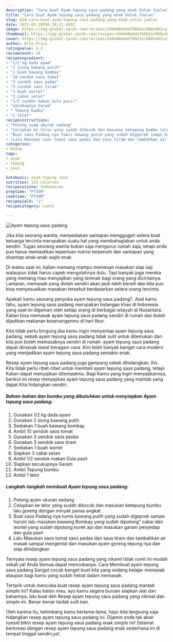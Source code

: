 ```yaml
---
description: "Cara buat Ayam tepung saus padang yang enak Untuk Jualan"
title: "Cara buat Ayam tepung saus padang yang enak Untuk Jualan"
slug: 824-cara-buat-ayam-tepung-saus-padang-yang-enak-untuk-jualan
date: 2021-03-29T06:39:11.495Z
image: https://img-global.cpcdn.com/recipes/e94d48e6de76662e/680x482cq70/ayam-tepung-saus-padang-foto-resep-utama.jpg
thumbnail: https://img-global.cpcdn.com/recipes/e94d48e6de76662e/680x482cq70/ayam-tepung-saus-padang-foto-resep-utama.jpg
cover: https://img-global.cpcdn.com/recipes/e94d48e6de76662e/680x482cq70/ayam-tepung-saus-padang-foto-resep-utama.jpg
author: Alta Price
ratingvalue: 3.2
reviewcount: 10
recipeingredient:
- "1/2 kg dada ayam"
- "2 siung bawang putih"
- "1 buah bawang bombay"
- "10 sendok saos tomat"
- "3 sendok saos pedas"
- "3 sendok saos tiram"
- "1 buah wortel"
- "3 cabai setan"
- "1/2 sendok makan Gula pasir"
- "secukupnya Garam"
- " Tepung bumbu"
- "1 telor"
recipeinstructions:
- "Potong ayam ukuran sedang"
- "Celupkan ke telor yang sudah dikocok dan masukan ketepung bumbu lalu goreng dengan minyak panas angkat"
- "Buat saos Padang nya tumis bawang putih yang sudah digeprek sampe harum lalu masukan bawang Bombay yang sudah dipotong&#34; cabai dan wortel yang sudah dipotong korek api dan masukan garam penyedap dan gula pasir"
- "Lalu Masukan saos tomat saos pedas dan saus tiram dan tambahkan air masak sampai mengental dan masukan ayam goreng tepung nya dan siap dihidangkan"
categories:
- Resep
tags:
- ayam
- tepung
- saus

katakunci: ayam tepung saus 
nutrition: 123 calories
recipecuisine: Indonesian
preptime: "PT35M"
cooktime: "PT38M"
recipeyield: "2"
recipecategory: Lunch

---
```



![Ayam tepung saus padang](https://img-global.cpcdn.com/recipes/e94d48e6de76662e/680x482cq70/ayam-tepung-saus-padang-foto-resep-utama.jpg)

Jika kita seorang wanita, menyediakan santapan menggugah selera buat keluarga tercinta merupakan suatu hal yang membahagiakan untuk anda sendiri. Tugas seorang  wanita bukan saja mengurus rumah saja, tetapi anda pun harus memastikan keperluan nutrisi terpenuhi dan santapan yang disantap anak-anak wajib enak.

Di waktu  saat ini, kalian memang mampu memesan masakan siap saji walaupun tidak harus capek mengolahnya dulu. Tapi banyak juga mereka yang memang mau menyajikan yang terenak bagi orang yang dicintainya. Lantaran, memasak yang diolah sendiri akan jauh lebih bersih dan kita pun bisa menyesuaikan masakan tersebut berdasarkan selera orang tercinta. 



Apakah kamu seorang penyuka ayam tepung saus padang?. Asal kamu tahu, ayam tepung saus padang merupakan hidangan khas di Indonesia yang saat ini digemari oleh setiap orang di berbagai wilayah di Nusantara. Kalian bisa memasak ayam tepung saus padang sendiri di rumah dan boleh dijadikan makanan kesenanganmu di hari libur.

Kita tidak perlu bingung jika kamu ingin menyantap ayam tepung saus padang, sebab ayam tepung saus padang tidak sulit untuk ditemukan dan kita pun boleh memasaknya sendiri di rumah. ayam tepung saus padang dapat dimasak lewat beragam cara. Kini telah banyak banget cara modern yang menjadikan ayam tepung saus padang semakin enak.

Resep ayam tepung saus padang juga gampang sekali dihidangkan, lho. Kita tidak perlu ribet-ribet untuk membeli ayam tepung saus padang, tetapi Kalian dapat menyajikan ditempatmu. Bagi Kamu yang ingin menyajikannya, berikut ini resep menyajikan ayam tepung saus padang yang mantab yang dapat Kita hidangkan sendiri.

<!--inarticleads1-->

##### Bahan-bahan dan bumbu yang dibutuhkan untuk menyiapkan Ayam tepung saus padang:

1. Gunakan 1/2 kg dada ayam
1. Gunakan 2 siung bawang putih
1. Sediakan 1 buah bawang bombay
1. Ambil 10 sendok saos tomat
1. Gunakan 3 sendok saos pedas
1. Gunakan 3 sendok saos tiram
1. Sediakan 1 buah wortel
1. Siapkan 3 cabai setan
1. Ambil 1/2 sendok makan Gula pasir
1. Siapkan secukupnya Garam
1. Ambil  Tepung bumbu
1. Ambil 1 telor




<!--inarticleads2-->

##### Langkah-langkah membuat Ayam tepung saus padang:

1. Potong ayam ukuran sedang
1. Celupkan ke telor yang sudah dikocok dan masukan ketepung bumbu lalu goreng dengan minyak panas angkat
1. Buat saos Padang nya tumis bawang putih yang sudah digeprek sampe harum lalu masukan bawang Bombay yang sudah dipotong&#34; cabai dan wortel yang sudah dipotong korek api dan masukan garam penyedap dan gula pasir
1. Lalu Masukan saos tomat saos pedas dan saus tiram dan tambahkan air masak sampai mengental dan masukan ayam goreng tepung nya dan siap dihidangkan




Ternyata resep ayam tepung saus padang yang nikamt tidak rumit ini mudah sekali ya! Anda Semua dapat mencobanya. Cara Membuat ayam tepung saus padang Sangat cocok banget buat kita yang sedang belajar memasak ataupun bagi kamu yang sudah hebat dalam memasak.

Tertarik untuk mencoba buat resep ayam tepung saus padang mantab simple ini? Kalau kalian mau, ayo kamu segera buruan siapkan alat dan bahannya, lalu buat deh Resep ayam tepung saus padang yang nikmat dan simple ini. Benar-benar taidak sulit kan. 

Oleh karena itu, ketimbang kamu berlama-lama, hayo kita langsung saja hidangkan resep ayam tepung saus padang ini. Dijamin anda tak akan nyesel bikin resep ayam tepung saus padang enak simple ini! Selamat berkreasi dengan resep ayam tepung saus padang enak sederhana ini di tempat tinggal sendiri,ya!.

